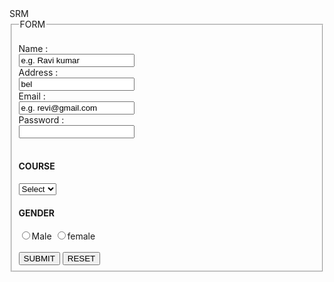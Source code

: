 <html>
  <head>
    SRM
  </head>
  <body>
    <from>
      <fieldset>
      <legend>FORM</legend>
      <br/>
       Name :<br/> <input type = "text" name = "user_name" size = "20" value = "e.g. Ravi kumar" maxlength = "20">
      <br/>
       Address :<br/> <input type = "text" name = "user_name" size = "20" value = "bel" maxlength = "20">
       <br/>
      Email :<br/> <input type = "text" email = "email_id" size = "20" value = "e.g. revi@gmail.com" maxlength = "20"> 
      <br/>
    Password : <br/><input type = "Password" name = "user_pass"> 
    <br/><br/>
        <h4>COURSE</h4>
    <select>
       <option value="Course">Select</option>
       <option value="BCA">BCA</option>
      <option value="MCA">MCA</option>
    </select>
     <h4>GENDER</h4>
     <input type="radio" value="m" name="gender">Male
      <input type="radio" value="f" name="gender">female
      <br/><br/>
      <input type="submit" name="sunmit" value="SUBMIT">
      <input type="reset" name="reset" value="RESET">
    </fieldset>
    </from>
  </body>
  </html>
